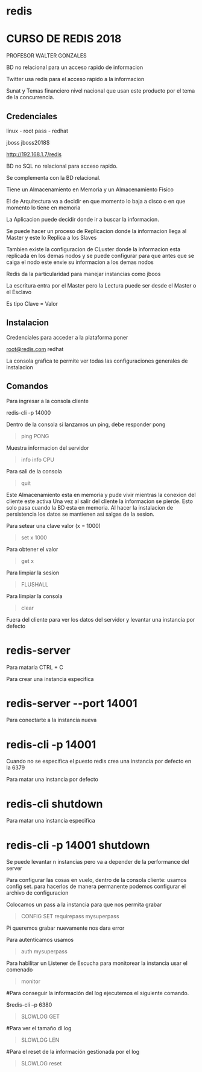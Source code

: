 # redis

CURSO DE REDIS 2018
====================

PROFESOR WALTER GONZALES

BD no relacional para un acceso rapido de informacion

Twitter usa redis para el acceso rapido a la informacion

Sunat y Temas financiero nivel nacional que usan este producto por el tema de la concurrencia.

**Credenciales**
--------------------------------

linux - root
pass - redhat

jboss
jboss2018$

http://192.168.1.7/redis

BD no SQL no relacional para acceso rapido.

Se complementa con la BD relacional.

Tiene un Almacenamiento en Memoria y un Almacenamiento Fisico

El de Arquitectura va a decidir en que momento lo baja a disco o en que momento lo tiene en memoria

La Aplicacion puede decidir donde ir a buscar la informacion.

Se puede hacer un proceso de Replicacion donde la informacion llega al Master y este lo Replica a los Slaves

Tambien existe la configuracion de CLuster donde la informacion esta replicada en los demas nodos y se puede configurar para que antes que se caiga el nodo este envie su informacion a los demas nodos

Redis da la particularidad para manejar instancias como jboos

La escritura entra por el Master pero la Lectura puede ser desde el Master o el Esclavo

Es tipo Clave = Valor

**Instalacion**
----------------------------------------------

Credenciales para acceder a la plataforma poner

root@redis.com
redhat

La consola grafica te permite ver todas las configuraciones generales de instalacion

**Comandos**
------------------------------------------------

Para ingresar a la consola cliente

redis-cli -p 14000

Dentro de la consola si lanzamos un ping, debe responder pong

> ping
PONG

Muestra informacion del servidor

> info
> info CPU
  
Para sali de la consola

> quit

Este Almacenamiento esta en memoria y pude vivir mientras la conexion del cliente este activa
Una vez al salir del cliente la informacion se pierde. Esto solo pasa cuando la BD esta en memoria.
Al hacer la instalacion de persistencia los datos se mantienen asi salgas de la sesion.

Para setear una clave valor (x = 1000)

> set x 1000

Para obtener el valor

> get x

Para limpiar la sesion

> FLUSHALL

Para limpiar la consola

> clear

Fuera del cliente para ver los datos del servidor y levantar una instancia por defecto

# redis-server

Para matarla CTRL + C

Para crear una instancia especifica 

# redis-server --port 14001

Para conectarte a la instancia nueva

# redis-cli -p 14001

Cuando no se especifica el puesto redis crea una instancia por defecto en la 6379

Para matar una instancia por defecto

# redis-cli shutdown

Para matar una instancia especifica

# redis-cli -p 14001 shutdown

Se puede levantar n instancias pero va a depender de la performance del server





Para configurar las cosas en vuelo, dentro de la consola cliente:
usamos config set. para hacerlos de manera permanente podemos configurar el archivo de configuracion

Colocamos un pass a la instancia para que nos permita grabar

> CONFIG SET requirepass mysuperpass

Pi queremos grabar nuevamente nos dara error

Para autenticamos usamos

> auth mysuperpass

Para habilitar un Listener de Escucha para monitorear la instancia usar el comenado

> monitor

#Para conseguir la información del log ejecutemos el siguiente comando.

$redis-cli –p 6380

> SLOWLOG GET

#Para ver el tamaño dl log

> SLOWLOG LEN

#Para el reset de la información gestionada por el log

> SLOWLOG reset






























